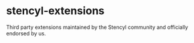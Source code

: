 stencyl-extensions
==================

Third party extensions maintained by the Stencyl community and officially endorsed by us.
